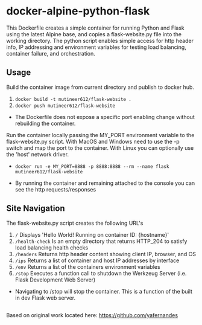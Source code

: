# docker-alpine-python-flask
This Dockerfile creates a simple container for running Python and Flask using the latest Alpine base, and copies a flask-website.py file into the working directory.  The python script enables simple access for http header info, IP addressing and environment variables for testing load balancing, container failure, and orchestration.   

## Usage
Build the container image from current directory and publish to docker hub.
1. `docker build -t mutineer612/flask-website .`  
2. `docker push mutineer612/flask-website`

* The Dockerfile does not expose a specific port enabling change without rebuilding the container. 

Run the container locally passing the MY_PORT environment variable to the flask-website.py script.  With MacOS and Windows need to use the -p switch and map the port to the container.  With Linux you can optionally use the 'host' network driver.    
- ```docker run -e MY_PORT=8888 -p 8888:8888 --rm --name flask mutineer612/flask-website```

* By running the container and remaining attached to the console you can see the http requests/responses
 
## Site Navigation
The flask-website.py script creates the following URL's
1. `/` Displays 'Hello World! Running on container ID: {hostname}'
2. `/health-check` Is an empty directory that returns HTTP_204 to satisfy load balancing health checks
3. `/headers` Returns http header content showing client IP, browser, and OS 
4. `/ips`  Returns a list of container and host IP addresses by interface
5. `/env` Returns a list of the containers environment variables
6. `/stop` Executes a function call to shutdown the Werkzeug Server (i.e. Flask Development Web Server)

* Navigating to /stop will stop the container.  This is a function of the built in dev Flask web server.
##
Based on original work located here: https://github.com/yafernandes
